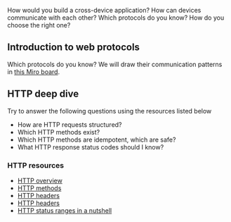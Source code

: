 How would you build a cross-device application? How can devices communicate with each other? Which protocols do you know? How do you choose the right one?

## Introduction to web protocols
Which protocols do you know? We will draw their communication patterns in [this Miro board](https://miro.com/app/board/o9J_lZaF1LU=/).

## HTTP deep dive
Try to answer the following questions using the resources listed below
* How are HTTP requests structured?
* Which HTTP methods exist?
* Which HTTP methods are idempotent, which are safe?
* What HTTP response status codes should I know?

### HTTP resources
* [HTTP overview](https://developer.mozilla.org/en-US/docs/Web/HTTP/Overview)
* [HTTP methods](https://developer.mozilla.org/en-US/docs/Web/HTTP/Methods)
* [HTTP headers](https://developer.mozilla.org/en-US/docs/Web/HTTP/Headers)
* [HTTP headers](https://developer.mozilla.org/en-US/docs/Web/HTTP/Status)
* [HTTP status ranges in a nutshell](https://twitter.com/stevelosh/status/372740571749572610)
